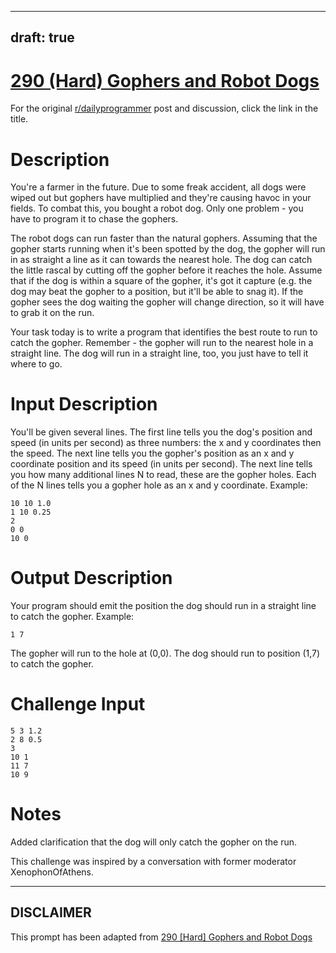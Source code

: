---
draft: true
----

# [290 (Hard) Gophers and Robot Dogs](https://www.reddit.com/r/dailyprogrammer/comments/5b5fc8/20161104_challenge_290_hard_gophers_and_robot_dogs/)

For the original [r/dailyprogrammer](https://www.reddit.com/r/dailyprogrammer/) post and discussion, click the link in the title.

# Description
You're a farmer in the future. Due to some freak accident, all dogs were wiped out but gophers have multiplied and they're causing havoc in your fields. To combat this, you bought a robot dog. Only one problem - you have to program it to chase the gophers. 

The robot dogs can run faster than the natural gophers. Assuming that the gopher starts running when it's been spotted by the dog, the gopher will run in as straight a line as it can towards the nearest hole. The dog can catch the little rascal by cutting off the gopher before it reaches the hole. Assume that if the dog is within a square of the gopher, it's got it capture (e.g. the dog may beat the gopher to a position, but it'll be able to snag it). If the gopher sees the dog waiting the gopher will change direction, so it will have to grab it on the run.

Your task today is to write a program that identifies the best route to run to catch the gopher. Remember - the gopher will run to the nearest hole in a straight line. The dog will run in a straight line, too, you just have to tell it where to go. 

# Input Description
You'll be given several lines. The first line tells you the dog's position and speed (in units per second) as three numbers: the x and y coordinates then the speed. The next line tells you the gopher's position as an x and y coordinate position and its speed (in units per second). The next line tells you how many additional lines N to read, these are the gopher holes. Each of the N lines tells you a gopher hole as an x and y coordinate. Example:


```
10 10 1.0
1 10 0.25
2
0 0
10 0
```
# Output Description
Your program should emit the position the dog should run in a straight line to catch the gopher. Example:


```
1 7
```
The gopher will run to the hole at (0,0). The dog should run to position (1,7) to catch the gopher. 

# Challenge Input

```
5 3 1.2
2 8 0.5
3
10 1
11 7
10 9
```
# Notes
Added clarification that the dog will only catch the gopher on the run. 

This challenge was inspired by a conversation with former moderator XenophonOfAthens.


----
## **DISCLAIMER**
This prompt has been adapted from [290 [Hard] Gophers and Robot Dogs](https://www.reddit.com/r/dailyprogrammer/comments/5b5fc8/20161104_challenge_290_hard_gophers_and_robot_dogs/
)
